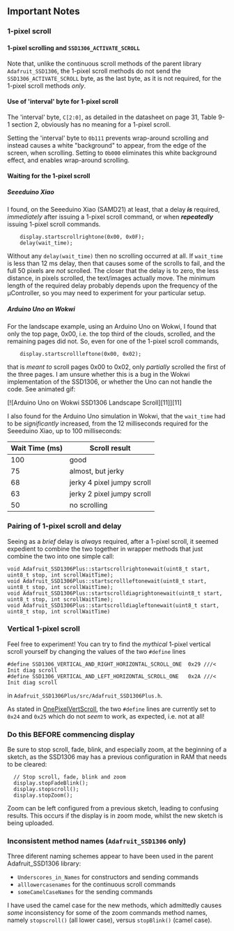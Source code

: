 ## Important Notes

### 1-pixel scroll

#### <A NAME="markdown-header-1-pixel-scrolling-and-SSD1306_ACTIVATE_SCROLL"></a>1-pixel scrolling and `SSD1306_ACTIVATE_SCROLL`

Note that, unlike the continuous scroll methods of the parent library `Adafruit_SSD1306`, the 1-pixel scroll methods do not send the `SSD1306_ACTIVATE_SCROLL` byte, as the last byte, as it is not required, for the 1-pixel scroll methods *only*.

#### <A NAME="markdown-header-use-of-interval-byte-for-1-pixel-scroll"></a>Use of 'interval' byte for 1-pixel scroll

The 'interval' byte, `C[2:0]`, as detailed in the datasheet on page 31, Table 9-1 section 2, obviously has no meaning for a 1-pixel scroll.

Setting the 'interval' byte to `0b111` prevents wrap-around scrolling and instead causes a white "background" to appear, from the edge of the screen, when scrolling. Setting to `0b000` eliminates this white background effect, and enables wrap-around scrolling. 

#### <A NAME="markdown-header-waiting-for-the-1-pixel-scroll"></a>Waiting for the 1-pixel scroll

##### Seeeduino Xiao

I found, on the Seeeduino Xiao (SAMD21) at least, that a delay ***is*** required, *immediately* after issuing a 1-pixel scroll command, or when ***repeatedly*** issuing 1-pixel scroll commands. 

```none
    display.startscrollrightone(0x00, 0x0F);
    delay(wait_time);
```

Without any `delay(wait_time)` then no scrolling occurred at all. If `wait_time` is less than 12 ms delay, then that causes some of the scrolls to fail, and the full 50 pixels are *not* scrolled. The closer that the delay is to zero, the less distance, in pixels scrolled, the text/images actually move. The minimum length of the required delay probably depends upon the frequency of the µController, so you may need to experiment for your particular setup.

##### Arduino Uno on Wokwi

For the landscape example, using an Arduino Uno on Wokwi, I found that only the top page, 0x00, i.e. the top third of the clouds, scrolled, and the remaining pages did not. So, even for one of the 1-pixel scroll commands,

```none
    display.startscrollleftone(0x00, 0x02);
```
that is *meant to* scroll pages 0x00 to 0x02, only *partially* scrolled the first of the three pages. I am unsure whether this is a bug in the Wokwi implementation of the SSD1306, or whether the Uno can not handle the code. See animated gif:

[![Arduino Uno on Wokwi SSD1306 Landscape Scroll][11]][11]

I also found for the Arduino Uno simulation in Wokwi, that the `wait_time` had to be *significantly* increased, from the 12  milliseconds required for the Seeeduino Xiao, up to 100 milliseconds:

| Wait Time (ms)|Scroll result|
|---|---|
|100 | good |
|75 | almost, but jerky |
|68 | jerky 4 pixel jumpy scroll |
|63 | jerky 2 pixel jumpy scroll |
|50 | no scrolling |

### <A NAME="markdown-header-pairing-of-1-pixel-scroll-and-delay"></a>Pairing of 1-pixel scroll and delay

Seeing as a *brief* delay is *always* required, after a 1-pixel scroll, it seemed expedient to combine the two together in wrapper methods that just combine the two into one simple call:

```none
void Adafruit_SSD1306Plus::startscrollrightonewait(uint8_t start, uint8_t stop, int scrollWaitTime);
void Adafruit_SSD1306Plus::startscrollleftonewait(uint8_t start, uint8_t stop, int scrollWaitTime);
void Adafruit_SSD1306Plus::startscrolldiagrightonewait(uint8_t start, uint8_t stop, int scrollWaitTime);
void Adafruit_SSD1306Plus::startscrolldiagleftonewait(uint8_t start, uint8_t stop, int scrollWaitTime)
```

### <A NAME="markdown-header-vertical-1-pixel-scroll"></a>Vertical 1-pixel scroll

Feel free to experiment! You can try to find the *mythical* 1-pixel vertical scroll yourself by changing the values of the two `#define` lines

```none
#define SSD1306_VERTICAL_AND_RIGHT_HORIZONTAL_SCROLL_ONE  0x29 ///< Init diag scroll
#define SSD1306_VERTICAL_AND_LEFT_HORIZONTAL_SCROLL_ONE   0x2A ///< Init diag scroll
```

in `Adafruit_SSD1306Plus/src/Adafruit_SSD1306Plus.h`.

As stated in [OnePixelVertScroll](xtras/OnePixelVertScroll.md), the two `#define` lines are currently set to `0x24` and `0x25` which do not *seem* to work, as expected, i.e. not at all!

### <A NAME="markdown-header-do-this-before-commencing-display"></a>Do this BEFORE commencing display

Be sure to stop scroll, fade, blink, and especially zoom, at the beginning of a sketch, as the SSD1306 may has a previous configuration in RAM that needs to be cleared:

```none
  // Stop scroll, fade, blink and zoom
  display.stopFadeBlink();
  display.stopscroll();
  display.stopZoom();
```

Zoom can be left configured from a previous sketch, leading to confusing results. This occurs if the display is in zoom mode, whilst the new sketch is being uploaded.

### <A NAME="markdown-header-inconsistent-method-names-Adafruit_1306-only"></a>Inconsistent method names (`Adafruit_SSD1306` only)

Three diferent naming schemes appear to have been used in the parent Adafruit_SSD1306 library:

 - `Underscores_in_Names` for constructors and sending commands
 - `alllowercasenames` for the continuous scroll commands
 - `someCamelCaseNames` for the sending commands

I have used the camel case for the new methods, which admittedly causes *some* inconsistency for some of the zoom commands method names, namely `stopscroll()` (all lower case), versus `stopBlink()` (camel case).
